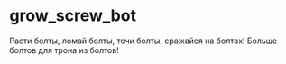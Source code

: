 # grow_screw_bot
Расти болты, ломай болты, точи болты, сражайся на болтах! Больше болтов для трона из болтов!
